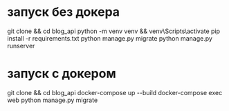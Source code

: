 # запуск без докера
git clone <url> && cd blog_api
python -m venv venv && venv\Scripts\activate
pip install -r requirements.txt
python manage.py migrate
python manage.py runserver

# запуск с докером
git clone <url> && cd blog_api
docker-compose up --build
docker-compose exec web python manage.py migrate
